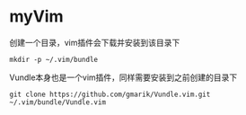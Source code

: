 # myVim
创建一个目录，vim插件会下载并安装到该目录下  

    mkdir -p ~/.vim/bundle
Vundle本身也是一个vim插件，同样需要安装到之前创建的目录下  

    git clone https://github.com/gmarik/Vundle.vim.git ~/.vim/bundle/Vundle.vim    



